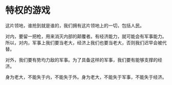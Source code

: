 # 特权的游戏

这片领地，谁抢到就是谁的，我们拥有这片领地上的一切，包括人民。

对内，要留一把枪，用来消灭内部的颠覆者。有经济能力，就可能会有军事能力。所以，对内，军事上我们要当老大，经济上我们也要当老大，否则我们迟早会被代替。

对外，我们要有势均力敌的军事。为了具备这样的军事，我们要有能够支撑的经济。

身为老大，不能失于内，不能失于外。身为老大，不能失于军事，不能失于经济。
